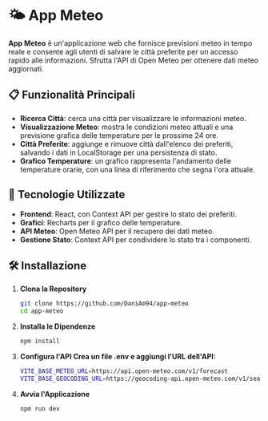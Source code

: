 # 🌤️ App Meteo

**App Meteo** è un'applicazione web che fornisce previsioni meteo in tempo reale e consente agli utenti di salvare le città preferite per un accesso rapido alle informazioni. Sfrutta l'API di Open Meteo per ottenere dati meteo aggiornati.

## 📋 Funzionalità Principali

- **Ricerca Città**: cerca una città per visualizzare le informazioni meteo.
- **Visualizzazione Meteo**: mostra le condizioni meteo attuali e una previsione grafica delle temperature per le prossime 24 ore.
- **Città Preferite**: aggiunge e rimuove città dall'elenco dei preferiti, salvando i dati in LocalStorage per una persistenza di stato.
- **Grafico Temperature**: un grafico rappresenta l'andamento delle temperature orarie, con una linea di riferimento che segna l'ora attuale.

## 🚀 Tecnologie Utilizzate

- **Frontend**: React, con Context API per gestire lo stato dei preferiti.
- **Grafici**: Recharts per il grafico delle temperature.
- **API Meteo**: Open Meteo API per il recupero dei dati meteo.
- **Gestione Stato**: Context API per condividere lo stato tra i componenti.

## 🛠️ Installazione

1. **Clona la Repository**
   ```bash
   git clone https://github.com/DaniAm94/app-meteo
   cd app-meteo
2. **Installa le Dipendenze**
   ```bash
   npm install
3. **Configura l'API Crea un file .env e aggiungi l'URL dell'API:**
   ```bash
   VITE_BASE_METEO_URL=https://api.open-meteo.com/v1/forecast
   VITE_BASE_GEOCODING_URL=https://geocoding-api.open-meteo.com/v1/search
4. **Avvia l'Applicazione**
   ```bash
   npm run dev
